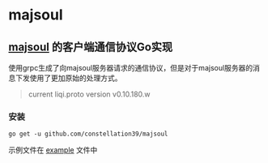 # majsoul

## [majsoul](https://game.maj-soul.com/1) 的客户端通信协议Go实现

使用grpc生成了向majsoul服务器请求的通信协议，但是对于majsoul服务器的消息下发使用了更加原始的处理方式。

> current liqi.proto version v0.10.180.w

### 安装

```
go get -u github.com/constellation39/majsoul
```

示例文件在 [example](https://github.com/constellation39/majsoul/tree/master/example) 文件中